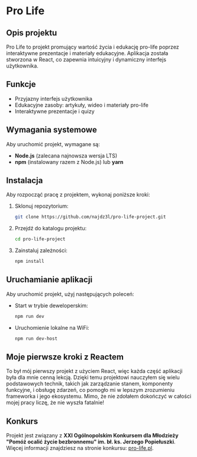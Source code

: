 # Pro Life

## Opis projektu

Pro Life to projekt promujący wartość życia i edukację pro-life poprzez interaktywne prezentacje i materiały edukacyjne. Aplikacja została stworzona w React, co zapewnia intuicyjny i dynamiczny interfejs użytkownika.

## Funkcje

- Przyjazny interfejs użytkownika
- Edukacyjne zasoby: artykuły, wideo i materiały pro-life
- Interaktywne prezentacje i quizy

## Wymagania systemowe

Aby uruchomić projekt, wymagane są:
- **Node.js** (zalecana najnowsza wersja LTS)
- **npm** (instalowany razem z Node.js) lub **yarn**

## Instalacja

Aby rozpocząć pracę z projektem, wykonaj poniższe kroki:

1. Sklonuj repozytorium:
    ```bash
    git clone https://github.com/najdz3l/pro-life-project.git
    ```
2. Przejdź do katalogu projektu:
    ```bash
    cd pro-life-project
    ```
3. Zainstaluj zależności:
    ```bash
    npm install
    ```

## Uruchamianie aplikacji

Aby uruchomić projekt, użyj następujących poleceń:

- Start w trybie deweloperskim:
  ```bash
  npm run dev
  ```
- Uruchomienie lokalne na WiFi:
  ```bash
  npm run dev-host
  ```

## Moje pierwsze kroki z Reactem

To był mój pierwszy projekt z użyciem React, więc każda część aplikacji była dla mnie cenną lekcją. Dzięki temu projektowi nauczyłem się wielu podstawowych technik, takich jak zarządzanie stanem, komponenty funkcyjne, i obsługę zdarzeń, co pomogło mi w lepszym zrozumieniu frameworka i jego ekosystemu.
Mimo, że nie zdołałem dokończyć w całości mojej pracy liczę, że nie wyszła fatalnie!

## Konkurs

Projekt jest związany z **XXI Ogólnopolskim Konkursem dla Młodzieży "Pomóż ocalić życie bezbronnemu" im. bł. ks. Jerzego Popiełuszki**. Więcej informacji znajdziesz na stronie konkursu: [pro-life.pl](https://pro-life.pl/xxi-ogolnopolski-konkurs-dla-mlodziezy-pomoz-ocalic-zycie-bezbronnemu-im-bl-ks-jerzego-popieluszki/).